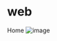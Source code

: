 # web
Home
![image](https://user-images.githubusercontent.com/60400627/196038998-38f58826-c1fb-4d76-82c8-d0c46a4ad932.png)
